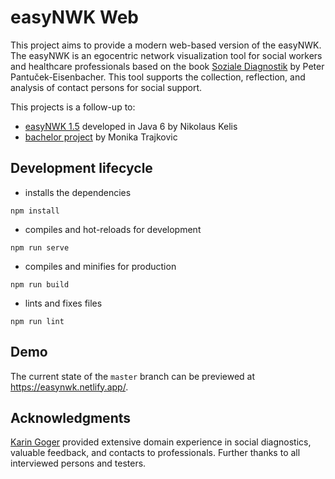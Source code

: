 # easyNWK Web

This project aims to provide a modern web-based version of the easyNWK.
The easyNWK is an egocentric network visualization tool for social workers and
healthcare professionals based on the book
[Soziale Diagnostik](https://www.vandenhoeck-ruprecht-verlage.com/themen-entdecken/paedagogik-soziale-arbeit/soziale-arbeit/26908/soziale-diagnostik)
by Peter Pantuček-Eisenbacher.
This tool supports the collection, reflection, and analysis of contact persons
for social support.

This projects is a follow-up to:

- [easyNWK 1.5](http://www.easynwk.com/) developed in Java 6 by Nikolaus Kelis
- [bachelor project](https://github.com/monitra93/bak2) by Monika Trajkovic

## Development lifecycle

- installs the dependencies

```
npm install
```

- compiles and hot-reloads for development

```
npm run serve
```

- compiles and minifies for production

```
npm run build
```

- lints and fixes files

```
npm run lint
```

## Demo

The current state of the `master` branch can be previewed at <https://easynwk.netlify.app/>.

## Acknowledgments

[Karin Goger](https://inclusion.fhstp.ac.at/team/karin-goger) provided
extensive domain experience in social diagnostics, valuable feedback,
and contacts to professionals.
Further thanks to all interviewed persons and testers.
